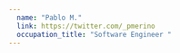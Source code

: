 ```yaml
---
  name: "Pablo M."
  link: https://twitter.com/_pmerino
  occupation_title: "Software Engineer "
---
```

